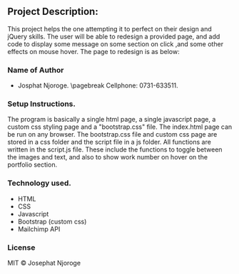 ## Project Description:
This project helps the one attempting it to perfect on their design and jQuery skills. The user will be able to redesign a provided page, and add code to display some message on some section on click ,and some other effects on mouse hover.
The page to redesign is as below:

### Name  of Author
* Josphat Njoroge. \pagebreak
Cellphone: 0731-633511.

### Setup Instructions.
The program is basically a single html page, a single javascript page, a custom css styling page and a "bootstrap.css" file. 
The index.html page can be run on any browser. The bootstrap.css file and custom css page are stored in a css folder and the script file in a js folder.
All functions are written in the script.js file. These include the functions to toggle between the images and text, and also to show work number on hover on the portfolio section.

### Technology used.
* HTML
* CSS
* Javascript
* Bootstrap (custom css)
* Mailchimp API

### License
MIT &copy; Josephat Njoroge